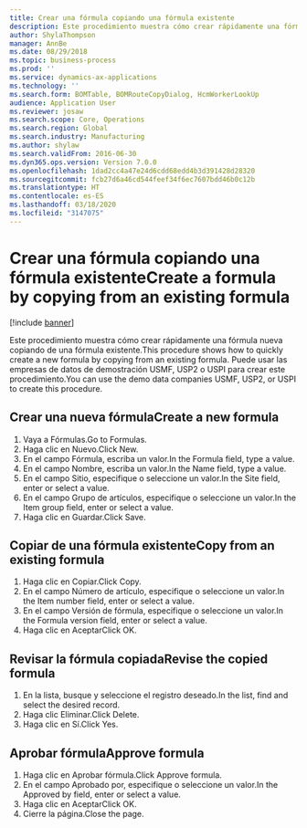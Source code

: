 ```yaml
---
title: Crear una fórmula copiando una fórmula existente
description: Este procedimiento muestra cómo crear rápidamente una fórmula nueva copiando de una fórmula existente.
author: ShylaThompson
manager: AnnBe
ms.date: 08/29/2018
ms.topic: business-process
ms.prod: ''
ms.service: dynamics-ax-applications
ms.technology: ''
ms.search.form: BOMTable, BOMRouteCopyDialog, HcmWorkerLookUp
audience: Application User
ms.reviewer: josaw
ms.search.scope: Core, Operations
ms.search.region: Global
ms.search.industry: Manufacturing
ms.author: shylaw
ms.search.validFrom: 2016-06-30
ms.dyn365.ops.version: Version 7.0.0
ms.openlocfilehash: 1dad2cc4a47e24d6cdd68edd4b3d391428d28320
ms.sourcegitcommit: fcb27d6a46cd544feef34f6ec7607bdd46b0c12b
ms.translationtype: HT
ms.contentlocale: es-ES
ms.lasthandoff: 03/18/2020
ms.locfileid: "3147075"
---
```

# <a name="create-a-formula-by-copying-from-an-existing-formula"></a><span data-ttu-id="7f7b2-103">Crear una fórmula copiando una fórmula existente</span><span class="sxs-lookup"><span data-stu-id="7f7b2-103">Create a formula by copying from an existing formula</span></span>

[!include [banner](../../includes/banner.md)]

<span data-ttu-id="7f7b2-104">Este procedimiento muestra cómo crear rápidamente una fórmula nueva copiando de una fórmula existente.</span><span class="sxs-lookup"><span data-stu-id="7f7b2-104">This procedure shows how to quickly create a new formula by copying from an existing formula.</span></span> <span data-ttu-id="7f7b2-105">Puede usar las empresas de datos de demostración USMF, USP2 o USPI para crear este procedimiento.</span><span class="sxs-lookup"><span data-stu-id="7f7b2-105">You can use the demo data companies USMF, USP2, or USPI to create this procedure.</span></span>


## <a name="create-a-new-formula"></a><span data-ttu-id="7f7b2-106">Crear una nueva fórmula</span><span class="sxs-lookup"><span data-stu-id="7f7b2-106">Create a new formula</span></span>
1. <span data-ttu-id="7f7b2-107">Vaya a Fórmulas.</span><span class="sxs-lookup"><span data-stu-id="7f7b2-107">Go to Formulas.</span></span>
2. <span data-ttu-id="7f7b2-108">Haga clic en Nuevo.</span><span class="sxs-lookup"><span data-stu-id="7f7b2-108">Click New.</span></span>
3. <span data-ttu-id="7f7b2-109">En el campo Fórmula, escriba un valor.</span><span class="sxs-lookup"><span data-stu-id="7f7b2-109">In the Formula field, type a value.</span></span>
4. <span data-ttu-id="7f7b2-110">En el campo Nombre, escriba un valor.</span><span class="sxs-lookup"><span data-stu-id="7f7b2-110">In the Name field, type a value.</span></span>
5. <span data-ttu-id="7f7b2-111">En el campo Sitio, especifique o seleccione un valor.</span><span class="sxs-lookup"><span data-stu-id="7f7b2-111">In the Site field, enter or select a value.</span></span>
6. <span data-ttu-id="7f7b2-112">En el campo Grupo de artículos, especifique o seleccione un valor.</span><span class="sxs-lookup"><span data-stu-id="7f7b2-112">In the Item group field, enter or select a value.</span></span>
7. <span data-ttu-id="7f7b2-113">Haga clic en Guardar.</span><span class="sxs-lookup"><span data-stu-id="7f7b2-113">Click Save.</span></span>

## <a name="copy-from-an-existing-formula"></a><span data-ttu-id="7f7b2-114">Copiar de una fórmula existente</span><span class="sxs-lookup"><span data-stu-id="7f7b2-114">Copy from an existing formula</span></span>
1. <span data-ttu-id="7f7b2-115">Haga clic en Copiar.</span><span class="sxs-lookup"><span data-stu-id="7f7b2-115">Click Copy.</span></span>
2. <span data-ttu-id="7f7b2-116">En el campo Número de artículo, especifique o seleccione un valor.</span><span class="sxs-lookup"><span data-stu-id="7f7b2-116">In the Item number field, enter or select a value.</span></span>
3. <span data-ttu-id="7f7b2-117">En el campo Versión de fórmula, especifique o seleccione un valor.</span><span class="sxs-lookup"><span data-stu-id="7f7b2-117">In the Formula version field, enter or select a value.</span></span>
4. <span data-ttu-id="7f7b2-118">Haga clic en Aceptar</span><span class="sxs-lookup"><span data-stu-id="7f7b2-118">Click OK.</span></span>

## <a name="revise-the-copied-formula"></a><span data-ttu-id="7f7b2-119">Revisar la fórmula copiada</span><span class="sxs-lookup"><span data-stu-id="7f7b2-119">Revise the copied formula</span></span>
1. <span data-ttu-id="7f7b2-120">En la lista, busque y seleccione el registro deseado.</span><span class="sxs-lookup"><span data-stu-id="7f7b2-120">In the list, find and select the desired record.</span></span>
2. <span data-ttu-id="7f7b2-121">Haga clic Eliminar.</span><span class="sxs-lookup"><span data-stu-id="7f7b2-121">Click Delete.</span></span>
3. <span data-ttu-id="7f7b2-122">Haga clic en Sí.</span><span class="sxs-lookup"><span data-stu-id="7f7b2-122">Click Yes.</span></span>

## <a name="approve-formula"></a><span data-ttu-id="7f7b2-123">Aprobar fórmula</span><span class="sxs-lookup"><span data-stu-id="7f7b2-123">Approve formula</span></span>
1. <span data-ttu-id="7f7b2-124">Haga clic en Aprobar fórmula.</span><span class="sxs-lookup"><span data-stu-id="7f7b2-124">Click Approve formula.</span></span>
2. <span data-ttu-id="7f7b2-125">En el campo Aprobado por, especifique o seleccione un valor.</span><span class="sxs-lookup"><span data-stu-id="7f7b2-125">In the Approved by field, enter or select a value.</span></span>
3. <span data-ttu-id="7f7b2-126">Haga clic en Aceptar</span><span class="sxs-lookup"><span data-stu-id="7f7b2-126">Click OK.</span></span>
4. <span data-ttu-id="7f7b2-127">Cierre la página.</span><span class="sxs-lookup"><span data-stu-id="7f7b2-127">Close the page.</span></span>

